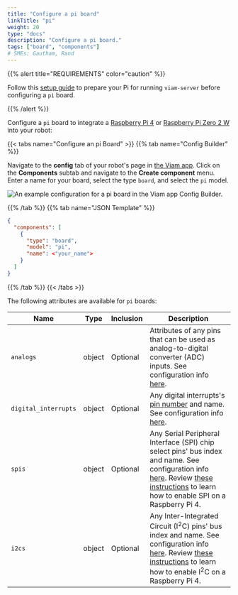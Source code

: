 ```yaml
---
title: "Configure a pi board"
linkTitle: "pi"
weight: 20
type: "docs"
description: "Configure a pi board."
tags: ["board", "components"]
# SMEs: Gautham, Rand
---
```


{{% alert title="REQUIREMENTS" color="caution" %}}

Follow this [setup guide](/installation/prepare/rpi-setup/) to prepare your Pi for running `viam-server` before configuring a `pi` board.

{{% /alert %}}

Configure a `pi` board to integrate a [Raspberry Pi 4](https://www.raspberrypi.com/products/raspberry-pi-4-model-b/) or [Raspberry Pi Zero 2 W](https://www.raspberrypi.com/products/raspberry-pi-zero-2-w/) into your robot:

{{< tabs name="Configure an pi Board" >}}
{{% tab name="Config Builder" %}}

Navigate to the **config** tab of your robot's page in [the Viam app](https://app.viam.com).
Click on the **Components** subtab and navigate to the **Create component** menu.
Enter a name for your board, select the type `board`, and select the `pi` model.

![An example configuration for a pi board in the Viam app Config Builder.](../img/pi-ui-config.png)

{{% /tab %}}
{{% tab name="JSON Template" %}}

```json {class="line-numbers linkable-line-numbers"}
{
  "components": [
    {
      "type": "board",
      "model": "pi",
      "name": <"your_name">
    }
  ]
}
```

{{% /tab %}}
{{< /tabs >}}

The following attributes are available for `pi` boards:

| Name | Type | Inclusion | Description |
| ---- | ---- | --------- | ----------- |
| `analogs` | object | Optional | Attributes of any pins that can be used as analog-to-digital converter (ADC) inputs. See configuration info [here](/components/board/#analogs). |
| `digital_interrupts` | object | Optional | Any digital interrupts's [pin number](/appendix/glossary/#term-pin-number) and name. See configuration info [here](/components/board/#digital_interrupts). |
| `spis` | object | Optional | Any Serial Peripheral Interface (SPI) chip select pins' bus index and name. See configuration info [here](/components/board/#spis). Review [these instructions](/installation/prepare/rpi-setup/#enable-communication-protocols) to learn how to enable SPI on a Raspberry Pi 4. |
| `i2cs` | object | Optional | Any Inter-Integrated Circuit (I<sup>2</sup>C) pins' bus index and name. See configuration info [here](/components/board/#i2cs). Review [these instructions](/installation/prepare/rpi-setup/#enable-communication-protocols) to learn how to enable I<sup>2</sup>C on a Raspberry Pi 4. |
